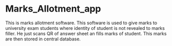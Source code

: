 # Marks_Allotment_app
This is marks allotment software.
This software is used to give marks to university exam students where identity of student is not revealed to marks filler. He just scans QR of answer sheet an fills marks of student. This marks are then stored in central database.
